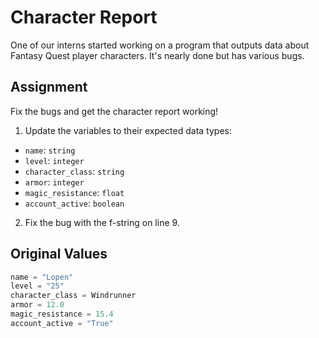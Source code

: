 # Character Report

One of our interns started working on a program that outputs data about Fantasy Quest player characters. It's nearly done but has various bugs.

## Assignment

Fix the bugs and get the character report working!

1. Update the variables to their expected data types:

- `name`: `string`
- `level`: `integer`
- `character_class`: `string`
- `armor`: `integer`
- `magic_resistance`: `float`
- `account_active`: `boolean`

2. Fix the bug with the f-string on line 9.

## Original Values

```py
name = "Lopen"
level = "25"
character_class = Windrunner
armor = 12.0
magic_resistance = 15.4
account_active = "True"
```